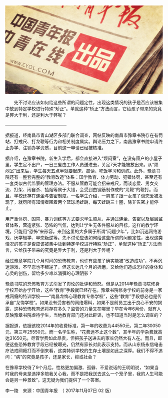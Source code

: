 <p><img src="https://raw.githubusercontent.com/ZjzMisaka/iaders/master/img/2019/11/f0f3d-927fb7d1ec368e4ddf6d7430e5e0090e.jpg"></p>
<p>​​　　先不讨论应该如何给这些所谓的问题定性，出现这类情况的孩子是否应该被集中放到特定学校进行特殊“矫正”。单就这种“矫正”方法而言，它给孩子带来的究竟是弊大于利，还是利大于弊呢？<span id="more-8783"></span></p>
<p>&#8212;&#8212;&#8212;&#8212;&#8212;&#8212;&#8212;&#8212;&#8212;&#8212;&#8212;&#8212;&#8212;&#8212;</p>
<p>据报道，经南昌市青山湖区多部门联合调查，网帖反映的南昌市豫章书院存在有罚站、打戒尺、打龙鞭等行为和相关制度属实。舆论压力之下，南昌豫章书院申请终止办学、注销办学资质，目前这一申请已经被核准。</p>
<p>据介绍，在豫章书院，新生入学后，都会直接进入“烦闷室”，在没有窗户的小屋子里，学生足不出户，一日三餐由工作人员送进去，关足7天才能被放出来。从“烦闷室”出来后，学生每天五点半就要起床，晨读，吃饭学习和训练。此外，豫章书院还有一整套完整的“教育改造”体系：国学教育、体力劳动、犯错体罚，甚至还有一套类似古代监察的管理办法。不服从管教可能会招来戒尺，而谈恋爱、男女交流、打架、闹自杀、抽烟等属于大错，会受到由钢筋制作成的“龙鞭”的鞭打。而且，学校还存在连坐与告密制度。一名学生介绍，一男孩子跟一女孩子谈恋爱被发现了，就罚所有知情者围着两个篮球场蛙跳，每天蛙跳三十圈，除非告密才能停止。</p>
<p>用严重体罚、囚禁、暴力训练等方式要求学生顺从，并通过连坐、告密以及层层监督体系，营造紧张、恐怖的气氛，达到让学生无条件服从的目标。这样的教学环境，只能用“恐怖”来形容。来到这里的大多属于所谓“问题少年”，比如沉迷网络游戏、厌学辍学、早恋叛逆等。先不讨论应该如何给这些所谓的问题定性，出现这类情况的孩子是否应该被集中放到特定学校进行特殊“矫正”，单就这种“矫正”方法而言，它给孩子带来的究竟是弊大于利，还是利大于弊呢？</p>
<p>经过豫章学院几个月时间的恐怖教育，也许有些孩子确实能被“改造成功”，不再沉迷游戏，不早恋也不叛逆了，但这长达几个月的折磨，又给他们造成怎样的身体和心灵的创伤，留给多少难以消弭的心理阴影？</p>
<p>豫章书院的恐怖教育方式引发了舆论的批评和愤怒。但是从2014年豫章书院修身学校开始办学开始，这些“教育”手段就已经存在。豫章书院修身学校的前身是一家戒网瘾的特训学校——“南昌龙悔心理教育专修学校”，这些“教育”手段想必也是传承自“龙悔学校”。如果没有受害者的网络爆料，如果不是前员工出于良心不安的揭露，这种恐怖教育还将存在多久？监管的力量又在哪里？早在今年6月份，就有人反映豫章书院虐待学生，当地教育部门还对此辟谣，也不知道当时是怎么调查的？</p>
<p>据报道，依据该校2014年的收费标准，第一年的收费为44550元，第二年30050元，第三年25550元，而一名学生称，“花费远不止这个数”，其半年的学杂费就高达31650元。尽管学费如此昂贵，但把孩子送进去的家长仍然大有人在。而且，即便这些恐怖教育手段已经被曝光，仍然有家长对此表示支持。而从山东杨永信电击疗法戒网瘾打而不倒来看，这类特训学校的生存土壤是如此之深厚。我们不得不追问：“病”的究竟是孩子，还是家长，抑或社会？</p>
<p>在豫章学校待了9个月后，性格更加偏激、孤僻、不爱说话的王明明说，“如果当时我的母亲是选择多陪我关心我，而不是把我送去这么一个笼子里，我的人生可能会是另一种景致”。这无疑为我们提供了一个答案。</p>
<p>李一陵　来源：中国青年报　（ 2017年11月07日 02 版）​​​​</p>
